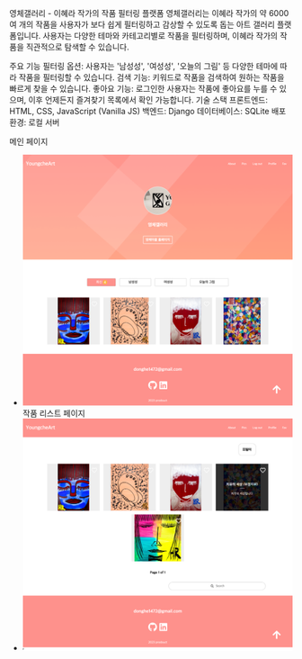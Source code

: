 영체갤러리 - 이혜라 작가의 작품 필터링 플랫폼
영체갤러리는 이혜라 작가의 약 6000여 개의 작품을 사용자가 보다 쉽게 필터링하고 감상할 수 있도록 돕는 아트 갤러리 플랫폼입니다. 사용자는 다양한 테마와 카테고리별로 작품을 필터링하며, 이혜라 작가의 작품을 직관적으로 탐색할 수 있습니다.

주요 기능
필터링 옵션: 사용자는 '남성성', '여성성', '오늘의 그림' 등 다양한 테마에 따라 작품을 필터링할 수 있습니다.
검색 기능: 키워드로 작품을 검색하여 원하는 작품을 빠르게 찾을 수 있습니다.
좋아요 기능: 로그인한 사용자는 작품에 좋아요를 누를 수 있으며, 이후 언제든지 즐겨찾기 목록에서 확인 가능합니다.
기술 스택
프론트엔드: HTML, CSS, JavaScript (Vanilla JS)
백엔드: Django
데이터베이스: SQLite
배포 환경: 로컬 서버

메인 페이지

- ![수업 팀 매칭](./d.png)
  작품 리스트 페이지
- ![수업 팀 매칭](./f.png)
